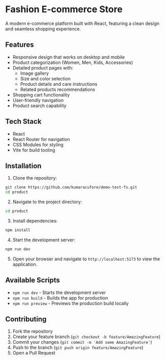 # Fashion E-commerce Store

A modern e-commerce platform built with React, featuring a clean design and seamless shopping experience.

## Features

- Responsive design that works on desktop and mobile
- Product categorization (Women, Men, Kids, Accessories)
- Detailed product pages with:
  - Image gallery
  - Size and color selection
  - Product details and care instructions
  - Related products recommendations
- Shopping cart functionality
- User-friendly navigation
- Product search capability

## Tech Stack

- React
- React Router for navigation
- CSS Modules for styling
- Vite for build tooling

## Installation

1. Clone the repository:

```bash
git clone https://github.com/kumaracufore/demo-test-fs.git
cd product
```

2. Navigate to the project directory:

```bash
cd product
```

3. Install dependencies:

```bash
npm install
```

4. Start the development server:

```bash
npm run dev
```

5. Open your browser and navigate to `http://localhost:5173` to view the application.

## Available Scripts

- `npm run dev` - Starts the development server
- `npm run build` - Builds the app for production
- `npm run preview` - Previews the production build locally

## Contributing

1. Fork the repository
2. Create your feature branch (`git checkout -b feature/AmazingFeature`)
3. Commit your changes (`git commit -m 'Add some AmazingFeature'`)
4. Push to the branch (`git push origin feature/AmazingFeature`)
5. Open a Pull Request
